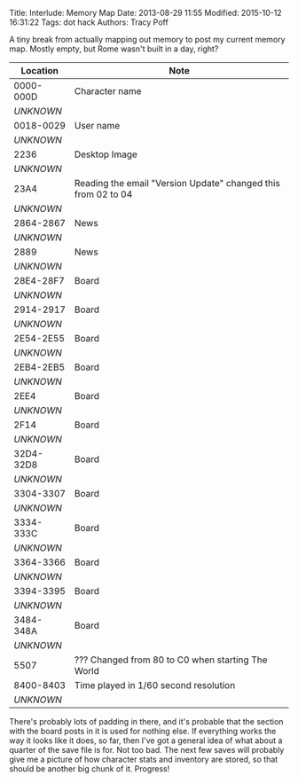 Title: Interlude: Memory Map
Date: 2013-08-29 11:55
Modified: 2015-10-12 16:31:22
Tags: dot hack
Authors: Tracy Poff

A tiny break from actually mapping out memory to post my current memory map. Mostly empty, but Rome wasn't built in a day, right?

 Location | Note
----------|------
0000-000D | Character name
*UNKNOWN* |
0018-0029 | User name
*UNKNOWN* |
2236      | Desktop Image
*UNKNOWN* |
23A4      | Reading the email "Version Update" changed this from 02 to 04
*UNKNOWN* |
2864-2867 | News
*UNKNOWN* |
2889      | News
*UNKNOWN* |
28E4-28F7 | Board
*UNKNOWN* |
2914-2917 | Board
*UNKNOWN* |
2E54-2E55 | Board
*UNKNOWN* |
2EB4-2EB5 | Board
*UNKNOWN* |
2EE4      | Board
*UNKNOWN* |
2F14      | Board
*UNKNOWN* |
32D4-32D8 | Board
*UNKNOWN* |
3304-3307 | Board
*UNKNOWN* |
3334-333C | Board
*UNKNOWN* |
3364-3366 | Board
*UNKNOWN* |
3394-3395 | Board
*UNKNOWN* |
3484-348A | Board
*UNKNOWN* |
5507      | ??? Changed from 80 to C0 when starting The World
8400-8403 | Time played in 1/60 second resolution
*UNKNOWN* |

There's probably lots of padding in there, and it's probable that the section with the board posts in it is used for nothing else. If everything works the way it looks like it does, so far, then I've got a general idea of what about a quarter of the save file is for. Not too bad. The next few saves will probably give me a picture of how character stats and inventory are stored, so that should be another big chunk of it. Progress!
